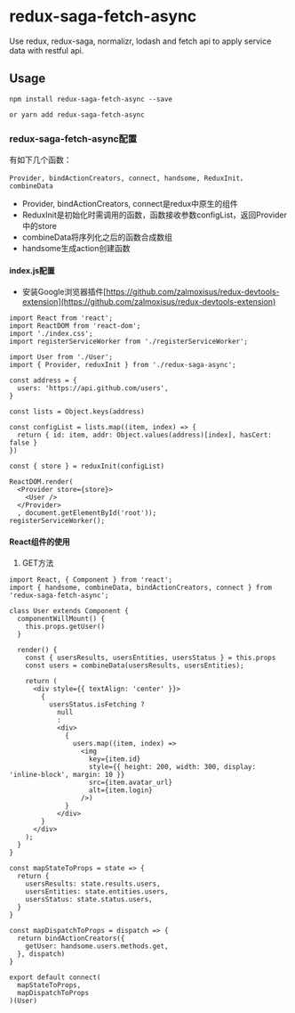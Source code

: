 # redux-saga-fetch-async
Use redux, redux-saga, normalizr, lodash and fetch api to apply service data with restful api.

## Usage

```
npm install redux-saga-fetch-async --save

or yarn add redux-saga-fetch-async

```

### redux-saga-fetch-async配置
有如下几个函数：
```
Provider, bindActionCreators, connect, handsome, ReduxInit， combineData
```
+ Provider, bindActionCreators, connect是redux中原生的组件
+ ReduxInit是初始化时需调用的函数，函数接收参数configList，返回Provider中的store
+ combineData将序列化之后的函数合成数组
+ handsome生成action创建函数

#### index.js配置
+ 安装Google浏览器插件[https://github.com/zalmoxisus/redux-devtools-extension](https://github.com/zalmoxisus/redux-devtools-extension)

```
import React from 'react';
import ReactDOM from 'react-dom';
import './index.css';
import registerServiceWorker from './registerServiceWorker';

import User from './User';
import { Provider, reduxInit } from './redux-saga-async';

const address = {
  users: 'https://api.github.com/users',
}

const lists = Object.keys(address)

const configList = lists.map((item, index) => {
  return { id: item, addr: Object.values(address)[index], hasCert: false }
})

const { store } = reduxInit(configList)

ReactDOM.render(
  <Provider store={store}>
    <User />
  </Provider>
  , document.getElementById('root'));
registerServiceWorker();

```

#### React组件的使用

1. GET方法

```
import React, { Component } from 'react';
import { handsome, combineData, bindActionCreators, connect } from 'redux-saga-fetch-async';

class User extends Component {
  componentWillMount() {
    this.props.getUser()
  }

  render() {
    const { usersResults, usersEntities, usersStatus } = this.props
    const users = combineData(usersResults, usersEntities);

    return (
      <div style={{ textAlign: 'center' }}>
        {
          usersStatus.isFetching ?
            null
            :
            <div>
              {
                users.map((item, index) =>
                  <img
                    key={item.id}
                    style={{ height: 200, width: 300, display: 'inline-block', margin: 10 }}
                    src={item.avatar_url}
                    alt={item.login}
                  />)
              }
            </div>
        }
      </div>
    );
  }
}

const mapStateToProps = state => {
  return {
    usersResults: state.results.users,
    usersEntities: state.entities.users,
    usersStatus: state.status.users,
  }
}

const mapDispatchToProps = dispatch => {
  return bindActionCreators({
    getUser: handsome.users.methods.get,
  }, dispatch)
}

export default connect(
  mapStateToProps,
  mapDispatchToProps
)(User)
```
